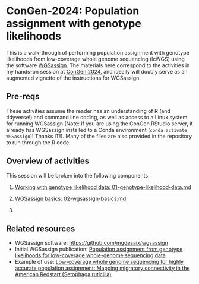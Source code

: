 # ConGen-2024: Population assignment with genotype likelihoods 

This is a walk-through of performing population assignment with genotype likelihoods from low-coverage whole genome sequencing (lcWGS) using the software [WGSassign](https://github.com/mgdesaix/wgsassign). The materials here correspond to the activities in my hands-on session at [ConGen 2024](https://www.umt.edu/ces/conferences/congen/), and ideally will doubly serve as an augmented vignette of the instructions for WGSassign. 

## Pre-reqs

These activities assume the reader has an understanding of R (and tidyverse!) and command line coding, as well as access to a Linux system for running WGSassign (Note: If you are using the ConGen RStudio server, it already has WGSassign installed to a Conda environment (`conda activate WGSassign`)! Thanks IT!). Many of the files are also provided in the repository to run through the R code.

## Overview of activities

This session will be broken into the following components:

1.  [Working with genotype likelihood data: 01-genotype-likelihood-data.md](./01-genotype-likelihood-data.md)

2.  [WGSassign basics: 02-wgsassign-basics.md](./02-wgsassign-basics.md)

3.


## Related resources

-  WGSassign software: <https://github.com/mgdesaix/wgsassign>
-  Initial WGSassign publication: [Population assignment from genotype likelihoods for low-coverage whole-genome sequencing data](https://doi.org/10.1111/2041-210X.14286)
-  Example of use: [Low-coverage whole genome sequencing for highly accurate population assignment: Mapping migratory connectivity in the American Redstart (Setophaga ruticilla)](https://doi.org/10.1111/mec.17137)
